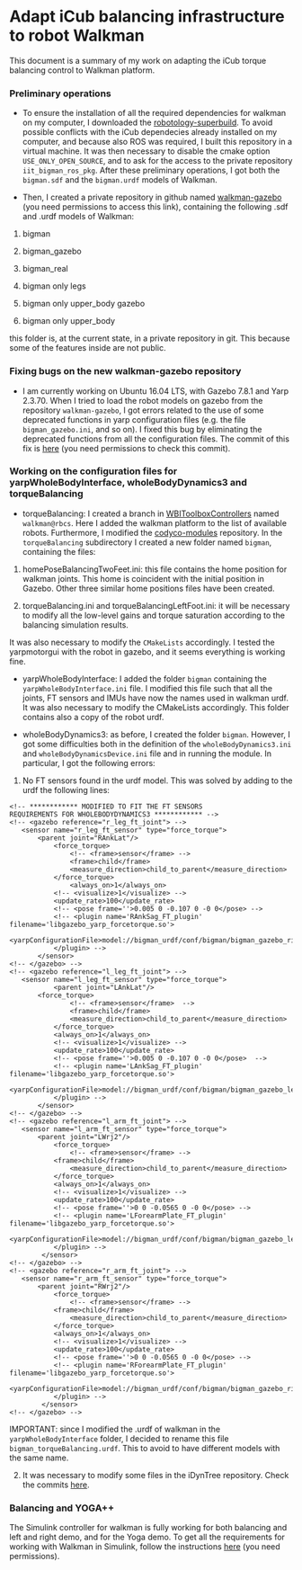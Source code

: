 # Adapt iCub balancing infrastructure to robot Walkman
This document is a summary of my work on adapting the iCub torque balancing control to Walkman platform.

### Preliminary operations

- To ensure the installation of all the required dependencies for walkman on my computer, I downloaded the [robotology-superbuild](https://github.com/robotology-playground/robotology-superbuild). To avoid possible conflicts with the iCub dependecies already installed on my computer, and because also ROS was required, I built this repository in a virtual machine. It was then necessary to disable the cmake option `USE_ONLY_OPEN_SOURCE`, and to ask for the access to the private repository `iit_bigman_ros_pkg`. After these preliminary operations, I got both the `bigman.sdf` and the `bigman.urdf` models of Walkman.

- Then, I created a private repository in github named [walkman-gazebo]() (you need permissions to access this link), containing the following .sdf and .urdf models of Walkman:

1) bigman

2) bigman_gazebo

3) bigman_real

4) bigman only legs

5) bigman only upper_body gazebo

6) bigman only upper_body

this folder is, at the current state, in a private repository in git. This because some of the features inside are not public.

### Fixing bugs on the new walkman-gazebo repository

- I am currently working on Ubuntu 16.04 LTS, with Gazebo 7.8.1 and Yarp 2.3.70. When I tried to load the robot models on gazebo from the repository `walkman-gazebo`, I got errors related to the use of some deprecated functions in yarp configuration files (e.g. the file `bigman_gazebo.ini`, and so on). I fixed this bug by eliminating the deprecated functions from all the configuration files. The commit of this fix is [here](https://gitlab.robotology.eu/walkman-drc/iit-bigman-ros-pkg/issues/10) (you need permissions to check this commit). 

### Working on the configuration files for yarpWholeBodyInterface, wholeBodyDynamics3 and torqueBalancing

- torqueBalancing: I created a branch in [WBIToolboxControllers](https://github.com/robotology-playground/WBI-Toolbox-controllers) named `walkman@rbcs`. Here I added the walkman platform to the list of  available robots. Furthermore, I modified the [codyco-modules](https://github.com/robotology/codyco-modules) repository. In the `torqueBalancing` subdirectory I created a new folder named `bigman`, containing the files:
 
 1) homePoseBalancingTwoFeet.ini: this file contains the home position for walkman joints. This home is coincident with the initial position in Gazebo. Other three similar home positions files have been created.

 2) torqueBalancing.ini and torqueBalancingLeftFoot.ini: it will be necessary to modify all the low-level gains and torque saturation according to the balancing simulation results. 

It was also necessary to modify the `CMakeLists` accordingly. I tested the yarpmotorgui with the robot in gazebo, and it seems everything is working fine.

- yarpWholeBodyInterface: I added the folder `bigman` containing the `yarpWholeBodyInterface.ini` file. I modified this file such that all the joints, FT sensors and IMUs have now the names used in walkman urdf. It was also necessary to modify the CMakeLists accordingly. This folder contains also a copy of the robot urdf.
  
- wholeBodyDynamics3: as before, I created the folder `bigman`. However, I got some difficulties both in the definition of the `wholeBodyDynamics3.ini` and `wholeBodyDynamicsDevice.ini` file and in running the module. In particular, I got the following errors:

 1) No FT sensors found in the urdf model. This was solved by adding to the urdf the following lines:
    
 ```
 <!-- ************ MODIFIED TO FIT THE FT SENSORS
 REQUIREMENTS FOR WHOLEBODYDYNAMICS3 ************ -->
 <!-- <gazebo reference="r_leg_ft_joint"> -->
 	<sensor name="r_leg_ft_sensor" type="force_torque">
		<parent joint="RAnkLat"/>
        	<force_torque>
          		<!-- <frame>sensor</frame> -->
          		<frame>child</frame>
          		<measure_direction>child_to_parent</measure_direction>
        	</force_torque>
                <always_on>1</always_on>
         	<!-- <visualize>1</visualize> -->
          	<update_rate>100</update_rate>
        	<!-- <pose frame=''>0.005 0 -0.107 0 -0 0</pose> -->
        	<!-- <plugin name='RAnkSag_FT_plugin' filename='libgazebo_yarp_forcetorque.so'>
          		<yarpConfigurationFile>model://bigman_urdf/conf/bigman/bigman_gazebo_right_leg_ft.ini</yarpConfigurationFile>
        	</plugin> -->
      	</sensor>
 <!-- </gazebo> -->
<!-- <gazebo reference="l_leg_ft_joint"> -->
 	<sensor name="l_leg_ft_sensor" type="force_torque">
        	<parent joint="LAnkLat"/>
		<force_torque>
          		<!-- <frame>sensor</frame>  -->
          		<frame>child</frame>
          		<measure_direction>child_to_parent</measure_direction>
        	</force_torque>
        	<always_on>1</always_on>  	
         	<!-- <visualize>1</visualize> -->
        	<update_rate>100</update_rate> 	
        	<!-- <pose frame=''>0.005 0 -0.107 0 -0 0</pose>  -->
        	<!-- <plugin name='LAnkSag_FT_plugin' filename='libgazebo_yarp_forcetorque.so'>
          		<yarpConfigurationFile>model://bigman_urdf/conf/bigman/bigman_gazebo_left_leg_ft.ini</yarpConfigurationFile>
        	</plugin> -->
      	</sensor>
<!-- </gazebo> -->
<!-- <gazebo reference="l_arm_ft_joint"> -->
 	<sensor name="l_arm_ft_sensor" type="force_torque">
		<parent joint="LWrj2"/>
        	<force_torque>
          		<!-- <frame>sensor</frame> -->
			<frame>child</frame>
          		<measure_direction>child_to_parent</measure_direction>
        	</force_torque>
        	<always_on>1</always_on> 	
        	<!-- <visualize>1</visualize> -->
        	<update_rate>100</update_rate> 	
        	<!-- <pose frame=''>0 0 -0.0565 0 -0 0</pose> -->
        	<!-- <plugin name='LForearmPlate_FT_plugin' filename='libgazebo_yarp_forcetorque.so'>
          		<yarpConfigurationFile>model://bigman_urdf/conf/bigman/bigman_gazebo_left_arm_ft.ini</yarpConfigurationFile>
        	</plugin> -->
     	 </sensor>
<!-- </gazebo> -->
<!-- <gazebo reference="r_arm_ft_joint"> -->
 	<sensor name="r_arm_ft_sensor" type="force_torque">
		<parent joint="RWrj2"/>
        	<force_torque>
          		<!-- <frame>sensor</frame> -->
			<frame>child</frame>
          		<measure_direction>child_to_parent</measure_direction>
        	</force_torque>
        	<always_on>1</always_on>	
        	<!-- <visualize>1</visualize> -->
        	<update_rate>100</update_rate> 	
        	<!-- <pose frame=''>0 0 -0.0565 0 -0 0</pose> -->
        	<!-- <plugin name='RForearmPlate_FT_plugin' filename='libgazebo_yarp_forcetorque.so'>
          		<yarpConfigurationFile>model://bigman_urdf/conf/bigman/bigman_gazebo_right_arm_ft.ini</yarpConfigurationFile>
        	</plugin> -->
     	 </sensor>
<!-- </gazebo> -->

```
  
 IMPORTANT: since I modified the .urdf of walkman in the `yarpWholeBodyInterface` folder, I decided to rename this file `bigman_torqueBalancing.urdf`. This to avoid to have different models with the same name. 

 2) It was necessary to modify some files in the iDynTree repository. Check the commits [here](https://github.com/robotology/idyntree/commit/2470a71cee49ee3a611195e36b8dc447eca9f154).

### Balancing and YOGA++
The Simulink controller for walkman is fully working for both balancing and left and right demo, and for the Yoga demo. To get all the requirements for working with Walkman in Simulink, follow the instructions [here]() (you need permissions).


